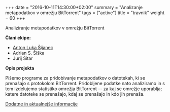 +++
date = "2016-10-11T14:30:00+02:00"
summary = "Analizanje metapodatkov v omrežju BitTorrent"
tags = ["active"]
title = "travnik"
weight = 60
+++

Analiziranje metapodatkov v omrežju BitTorrent

<!--more-->

**Člani ekipe:**

- [Anton Luka Šijanec](http://splet.šijanec.eu.)
- Adrian S. Šiška
- Jurij Sitar

**Opis projekta**

Pišemo programe za pridobivanje metapodatkov o datotekah, ki se prenašajo s protokolom BitTorrent. Pridobljene podatke nato analiziramo in s tem izdelujemo statistiko omrežja BitTorrent -- za kaj se omrežje uporablja; katere datoteke se prenašajo, kdaj se prenašajo in kdo jih prenaša.

[Dodatne in aktualnejše informacije](http://travnik.4a.si.)
